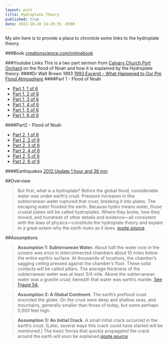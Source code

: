 ```yaml
---
layout: post
title: Hydroplate Theory
published: true
date: 2013-10-20 14:29:35 -0500
---
```



My aim here is to provide a place to chronicle some links to the hydroplate theory.

###Book
[creationscience.com/onlinebook](http://creationscience.com/onlinebook)

###Youtube Links
This is a two part sermon from [Calvary Church Port Orchard](http://www.youtube.com/user/CalvaryChurchPO?feature=watch) on the flood of Noah and how it is explained by the Hydroplate theory.
####Dr Walt Brown 1993
[1993 Excerpt - What Happened to Our Pre Flood Atmosphere](http://youtu.be/3jzijddw1qQ)
####Part 1 - Flood of Noah
* [Part 1, 1 of 6](http://youtu.be/XXQKSv5o_Po)
* [Part 1, 2 of 6](http://youtu.be/YQeGHLgvUwo)
* [Part 1, 3 of 6](http://www.youtube.com/watch?v=AZfJSFU8D6c)
* [Part 1, 4 of 6](http://www.youtube.com/watch?v=llbuS4Scox4)
* [Part 1, 5 of 6](http://www.youtube.com/watch?v=YYmN7QIrGNU)
* [Part 1, 6 of 6](http://www.youtube.com/watch?v=a_u0LoeMids)

####Part2 - Flood of Noah
* [Part 2, 1 of 6](http://www.youtube.com/watch?v=j2uu8_RB_0s)
* [Part 2, 2 of 6](http://www.youtube.com/watch?v=yS3zJc9PK1E)
* [Part 2, 3 of 6](http://www.youtube.com/watch?v=OKF-cJ2QjK0)
* [Part 2, 4 of 6](http://www.youtube.com/watch?v=4dfaHTeSMzI)
* [Part 2, 5 of 6](http://www.youtube.com/watch?v=bPwAOzw1EA4)
* [Part 2, 6 of 6](http://www.youtube.com/watch?v=62u5OZU_Oxw)
     
####Earthquakes
[2012 Update 1 hour and 36 min](http://www.youtube.com/watch?v=XWUxW6B-5Ro)

##Overview
> But first, what is a hydroplate? Before the global flood, considerable water was under earth’s crust. Pressure increases in this subterranean water ruptured that crust, breaking it into plates. The escaping water flooded the earth. Because hydro means water, those crustal plates will be called hydroplates. Where they broke, how they moved, and hundreds of other details and evidence—all consistent with the laws of physics—constitute the hydroplate theory and explain to a great extent why the earth looks as it does. [quote source](http://creationscience.com/onlinebook/HydroplateOverview2.html)

##Assumptions
> **Assumption 1: Subterranean Water.**  About half the water now in the oceans was once in interconnected chambers about 10 miles below the entire earth’s surface. At thousands of locations, the chamber’s sagging ceiling pressed against the chamber’s floor. These solid contacts will be called pillars. The average thickness of the subterranean water was at least 3/4 mile. Above the subterranean water was a granite crust; beneath that water was earth’s mantle. [See Figure 54.](http://www.creationscience.com/onlinebook/HydroplateOverview6.html#wp21492641)

> **Assumption 2: A Global Continent.** The earth’s preflood crust encircled the globe. On the crust were deep and shallow seas, and mountains, generally smaller than those of today, but some perhaps 5,000 feet high. 

> **Assumption 3: An Initial Crack.** A small initial crack occurred in the earth’s crust. (Later, several ways this crack could have started will be mentioned.) The basic forces that quickly propagated the crack around the earth will soon be explained.[qoute source](http://www.creationscience.com/onlinebook/HydroplateOverview6.html)

